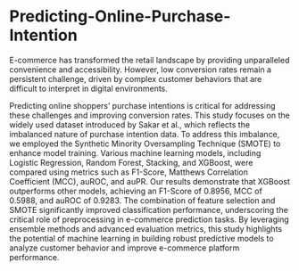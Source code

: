 # Predicting-Online-Purchase-Intention

E-commerce has transformed the retail landscape
by providing unparalleled convenience and accessibility. However, low conversion rates remain a persistent challenge, driven
by complex customer behaviors that are difficult to interpret
in digital environments. 

Predicting online shoppers’ purchase intentions is critical for addressing these challenges and improving conversion rates. This study focuses on the widely used
dataset introduced by Sakar et al., which reflects the imbalanced
nature of purchase intention data. To address this imbalance,
we employed the Synthetic Minority Oversampling Technique
(SMOTE) to enhance model training. Various machine learning
models, including Logistic Regression, Random Forest, Stacking,
and XGBoost, were compared using metrics such as F1-Score,
Matthews Correlation Coefficient (MCC), auROC, and auPR.
Our results demonstrate that XGBoost outperforms other
models, achieving an F1-Score of 0.8956, MCC of 0.5988,
and auROC of 0.9283. The combination of feature selection
and SMOTE significantly improved classification performance,
underscoring the critical role of preprocessing in e-commerce
prediction tasks. By leveraging ensemble methods and advanced
evaluation metrics, this study highlights the potential of machine
learning in building robust predictive models to analyze customer
behavior and improve e-commerce platform performance.
